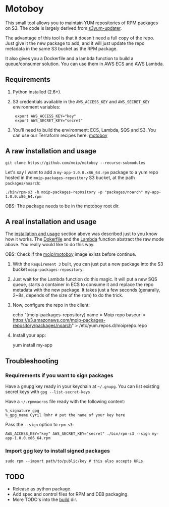 # Motoboy

This small tool allows you to maintain YUM repositories of RPM packages on S3. The code is largely derived from [s3yum-updater](https://github.com/rockpack/s3yum-updater).

The advantage of this tool is that it doesn't need a full copy of the repo. Just give it the new package to add, and it will just update the repo metadata in the same S3 bucket as the RPM package. 

It also gives you a Dockerfile and a lambda function to build a queue/consumer solution. You can use them in AWS ECS and AWS Lambda.

## Requirements

1. Python installed (2.6+).

2. S3 credentials available in the `AWS_ACCESS_KEY` and `AWS_SECRET_KEY` environment variables:

        export AWS_ACCESS_KEY="key"
        export AWS_SECRET_KEY="secret"

3. You'll need to build the environment: ECS, Lambda, SQS and S3. You can use our Terraform recipes here: [motoboy](https://github.com/moip/recipes-non-pci/tree/master/terraform/aws/hybrid/services/motoboy)

## A raw installation and usage 

    git clone https://github.com/moip/motoboy --recurse-submodules

Let's say I want to add a `my-app-1.0.0.x86_64.rpm` package to a yum repo hosted in the `moip-packages-repository` S3 bucket, at the path `packages/noarch`:

    ./bin/rpm-s3 -b moip-packages-repository -p "packages/noarch" my-app-1.0.0.x86_64.rpm

OBS: The package needs to be in the motoboy root dir.

## A real installation and usage

The [installation and usage](https://github.com/moip/motoboy#installation) section above was described just to you know how it works. The [Dokerfile](https://github.com/moip/motoboy/blob/master/Dockerfile) and the [Lambda]() function abstract the raw mode above. You really would like to do this way.

OBS: Check if the [moip/motoboy]() image exists before continue.


1. With the `Requirement 3` built, you can just put a new package into the S3 bucket `moip-packages-repository`. 

2. Just wait for the Lambda function do this magic. It will put a new SQS queue, starts a container in ECS to consume it and replace the repo metadata with the new package. It takes just a few seconds (genarally, 2~8s, depends of the size of the rpm) to do the trick. 

3. Now, configure the repo in the client:

    echo "[moip-packages-repository]
    name = Moip repo
    baseurl = https://s3.amazonaws.com/moip-packages-repository/packages/noarch" > /etc/yum.repos.d/moiprepo.repo

4. Install your app:

    yum install my-app

## Troubleshooting

### Requirements if you want to sign packages

Have a gnupg key ready in your keychain at `~/.gnupg`. You can list existing secret keys with `gpg --list-secret-keys`

Have a `~/.rpmmacros` file ready with the following content:

    %_signature gpg
    %_gpg_name Cyril Rohr # put the name of your key here

Pass the `--sign` option to `rpm-s3`:

    AWS_ACCESS_KEY="key" AWS_SECRET_KEY="secret" ./bin/rpm-s3 --sign my-app-1.0.0.x86_64.rpm

### Import gpg key to install signed packages

    sudo rpm --import path/to/public/key # this also accepts URLs

## TODO

* Release as python package.
* Add spec and control files for RPM and DEB packaging.
* More TODO's into the [build](https://github.com/moip/motoboy/tree/master/build) dir.
